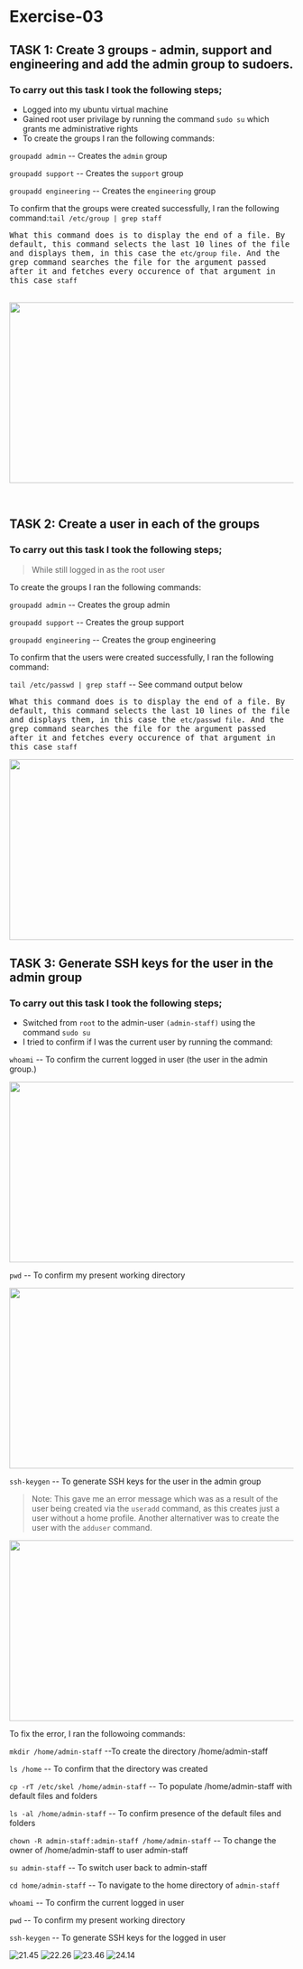 # Exercise-03

## TASK 1: Create 3 groups - admin, support and engineering and add the admin group to sudoers.

### To carry out this task I took the following steps;
- Logged into my ubuntu virtual machine
- Gained root user privilage by running the command `sudo su` which grants me administrative rights
- To create the groups I ran the following commands:

`groupadd admin` -- Creates the `admin` group 

`groupadd support` -- Creates the `support` group 

`groupadd engineering` -- Creates the  `engineering` group 

To confirm that the groups were created successfully, I ran the following command:`tail /etc/group | grep staff`

<samp>What this command does is to display the end of a file. By default, this command selects the last 10 lines of the file and displays them, in this case the `etc/group file`. And the grep command searches the file for the argument passed after it and fetches every occurence of that argument in this case `staff`</samp><br><br>

<p align="center">
  <img width="660" height="320" src="images/etc:group.png">
</p><br>

## TASK 2: Create a user in each of the groups

### To carry out this task I took the following steps;
> While still logged in as the root user

To create the groups I ran the following commands:

`groupadd admin` -- Creates the group admin

`groupadd support` -- Creates the group support

`groupadd engineering` -- Creates the group engineering

To confirm that the users were created successfully, I ran the following command:

`tail /etc/passwd | grep staff`  -- See command output below

<samp>What this command does is to display the end of a file. By default, this command selects the last 10 lines of the file and displays them, in this case the `etc/passwd file`. And the grep command searches the file for the argument passed after it and fetches every occurence of that argument in this case `staff`</samp>

<p align="center">
  <img width="660" height="320" src="images/etc:passwd.png">
</p>

## TASK 3: Generate SSH keys for the user in the admin group

### To carry out this task I took the following steps;

- Switched from `root` to the admin-user `(admin-staff)` using the command `sudo su`
- I tried to confirm if I was the current user by running the command:

`whoami` -- To confirm the current logged in user (the user in the admin group.)

<p align="center">
  <img width="660" height="320" src="images/whoami.png">
</p>

`pwd` -- To confirm my present working directory

<p align="center">
  <img width="660" height="320" src="images/pwd.png">
</p>

`ssh-keygen` -- To generate SSH keys for the user in the admin group

> Note: This gave me an error message which was as a result of the user being created via the `useradd` command, as this creates just a user without a home profile. Another alternativer was to create the user with the `adduser` command.

<p align="center">
  <img width="660" height="320" src="images/ssh-keygen-error.png">
</p>

To fix the error, I ran the followoing commands:

`mkdir /home/admin-staff` --To create the directory /home/admin-staff

`ls /home` -- To confirm that the directory was created

`cp -rT /etc/skel /home/admin-staff` -- To populate /home/admin-staff with default files and folders

`ls -al /home/admin-staff` -- To confirm presence of the default files and folders

`chown -R admin-staff:admin-staff /home/admin-staff` -- To change the owner of /home/admin-staff to user admin-staff

`su admin-staff` -- To switch user back to admin-staff

`cd home/admin-staff` -- To navigate to the home directory of `admin-staff`

`whoami` -- To confirm the current logged in user

`pwd` -- To confirm my present working directory

`ssh-keygen` -- To generate SSH keys for the logged in user

![21.45](images/Screenshot%202022-08-25%20at%2000.21.45.png)
![22.26](images/Screenshot%202022-08-25%20at%2000.22.26.png)
![23.46](images/Screenshot%202022-08-25%20at%2000.23.46.png)
![24.14](images/Screenshot%202022-08-25%20at%2000.24.14.png)
